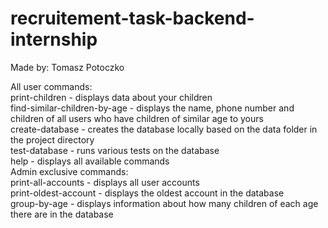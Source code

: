 # recruitement-task-backend-internship

Made by: Tomasz Potoczko  
  
All user commands:  
  print-children                  - displays data about your children  
  find-similar-children-by-age    - displays the name, phone number and children of all users who have children of similar age to yours  
  create-database                 - creates the database locally based on the data folder in the project directory  
  test-database                   - runs various tests on the database  
  help                            - displays all available commands  
Admin exclusive commands:  
  print-all-accounts              - displays all user accounts  
  print-oldest-account            - displays the oldest account in the database  
  group-by-age                    - displays information about how many children of each age there are in the database  
